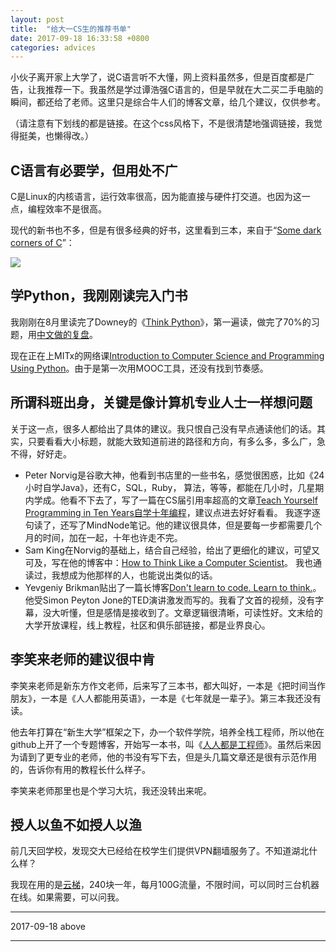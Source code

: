 ```yaml
---
layout: post
title:  "给大一CS生的推荐书单"
date: 2017-09-18 16:33:58 +0800
categories: advices
---
```


小伙子离开家上大学了，说C语言听不大懂，网上资料虽然多，但是百度都是广告，让我推荐一下。我虽然是学过谭浩强C语言的，但是早就在大二买二手电脑的瞬间，都还给了老师。这里只是综合牛人们的博客文章，给几个建议，仅供参考。

（请注意有下划线的都是链接。在这个css风格下，不是很清楚地强调链接，我觉得挺美，也懒得改。）

## C语言有必要学，但用处不广

C是Linux的内核语言，运行效率很高，因为能直接与硬件打交道。也因为这一点，编程效率不是很高。

现代的新书也不多，但是有很多经典的好书，这里看到三本，来自于“[Some dark corners of C](https://docs.google.com/presentation/d/1h49gY3TSiayLMXYmRMaAEMl05FaJ-Z6jDOWOz3EsqqQ/edit#slide=id.gaf9c6eef_016)”：

![](https://ws3.sinaimg.cn/large/006tKfTcgy1fjntdkpno9j310y0qme4i.jpg)

## 学Python，我刚刚读完入门书

我刚刚在8月里读完了Downey的《[Think Python](http://greenteapress.com/thinkpython2/html/index.html)》，第一遍读，做完了70%的习题，用[中文做的复盘](https://john-qu.github.io/learn-to-think-python)。

现在正在上MITx的网络课[Introduction to Computer Science and Programming Using Python](https://courses.edx.org/courses/course-v1:MITx+6.00.1x+2T2017_2/course/#block-v1:MITx+6.00.1x+2T2017_2+type@chapter+block@0de4fecc5a9a4749923133fcf4de181f)。由于是第一次用MOOC工具，还没有找到节奏感。

## 所谓科班出身，关键是像计算机专业人士一样想问题

关于这一点，很多人都给出了具体的建议。我只恨自己没有早点通读他们的话。其实，只要看看大小标题，就能大致知道前进的路径和方向，有多么多，多么广，急不得，好好走。

* Peter Norvig是谷歌大神，他看到书店里的一些书名，感觉很困惑，比如《24小时自学Java》，还有C，SQL，Ruby， 算法，等等，都能在几小时，几星期内学成。他看不下去了，写了一篇在CS届引用率超高的文章[Teach Yourself Programming in Ten Years自学十年编程](http://norvig.com/21-days.html)，建议点进去好好看看。 我逐字逐句读了，还写了MindNode笔记。他的建议很具体，但是要每一步都需要几个月的时间，加在一起，十年也许走不完。
* Sam King在Norvig的基础上，结合自己经验，给出了更细化的建议，可望又可及，写在他的博客中：[How to Think Like a Computer Scientist](https://samking.org/summer-2013/musings/how-to-think-like-a-computer-scientist)。 我也通读过，我想成为他那样的人，也能说出类似的话。
* Yevgeniy Brikman贴出了一篇长博客[Don't learn to code. Learn to think.](http://www.ybrikman.com/writing/2014/05/19/dont-learn-to-code-learn-to-think/)。他受Simon Peyton Jone的TED演讲激发而写的。我看了文首的视频，没有字幕，没大听懂，但是感情是接收到了。文章逻辑很清晰，可读性好。文末给的大学开放课程，线上教程，社区和俱乐部链接，都是业界良心。

## 李笑来老师的建议很中肯

李笑来老师是新东方作文老师，后来写了三本书，都大叫好，一本是《把时间当作朋友》，一本是《人人都能用英语》，一本是《七年就是一辈子》。第三本我还没有读。

他去年打算在“新生大学”框架之下，办一个软件学院，培养全栈工程师，所以他在github上开了一个专题博客，开始写一本书，叫《[人人都是工程师](http://lixiaolai.com/2016/06/12/makecs-preface/)》。虽然后来因为请到了更专业的老师，他的书没有写下去，但是头几篇文章还是很有示范作用的，告诉你有用的教程长什么样子。

李笑来老师那里也是个学习大坑，我还没转出来呢。

## 授人以鱼不如授人以渔

前几天回学校，发现交大已经给在校学生们提供VPN翻墙服务了。不知道湖北什么样？

我现在用的是[云梯](https://www.yuntimacweb.com/)，240块一年，每月100G流量，不限时间，可以同时三台机器在线。如果需要，可以问我。

---

2017-09-18 above

----

